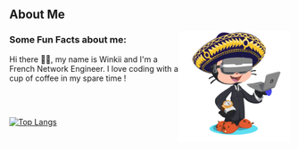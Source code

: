 
## About Me 
<img align="right" width="200" height="200" src="https://github.com/Winkii/Winkii/blob/main/img/profile.png"></a>
### Some Fun Facts about me:
Hi there 👋👋, my name is Winkii and I'm a French Network Engineer. I love coding with a cup of coffee in my spare time !

<br><br>


[![Top Langs](https://github-readme-stats.vercel.app/api/top-langs/?username=Winkii&langs_count=8&bg_color=0,26A641,1F6FEB&title_color=fff&text_color=fff)](https://github.com/Winkii/github-readme-stats)


<!--
**Winkii/Winkii** is a ✨ _special_ ✨ repository because its `README.md` (this file) appears on your GitHub profile.

Here are some ideas to get you started:

- 🔭 I’m currently working on ...
- 🌱 I’m currently learning ...
- 👯 I’m looking to collaborate on ...
- 🤔 I’m looking for help with ...
- 💬 Ask me about ...
- 📫 How to reach me: ...
- 😄 Pronouns: ...
- ⚡ Fun fact: ...
-->
